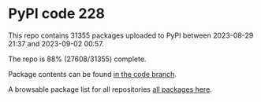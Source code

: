 # PyPI code 228

This repo contains 31355 packages uploaded to PyPI between 
2023-08-29 21:37 and 2023-09-02 00:57.

The repo is 88% (27608/31355) complete.

Package contents can be found [in the code branch](https://github.com/pypi-data/pypi-mirror-228/tree/code/packages).

A browsable package list for all repositories [all packages here](https://pypi-data.github.io/website/repositories/pypi-mirror-228).


